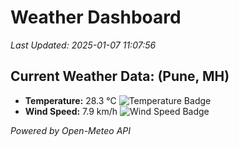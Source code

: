 
# Weather Dashboard

_Last Updated: 2025-01-07 11:07:56_

## Current Weather Data: (Pune, MH)
- **Temperature:** 28.3 °C ![Temperature Badge](https://img.shields.io/badge/Temperature-Medium%20Temp-green)
- **Wind Speed:** 7.9 km/h ![Wind Speed Badge](https://img.shields.io/badge/Wind%20Speed-Low%20Wind-blue)

*Powered by Open-Meteo API*
